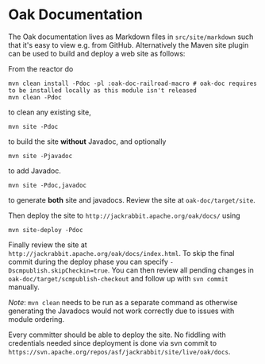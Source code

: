 <!--
   Licensed to the Apache Software Foundation (ASF) under one or more
   contributor license agreements.  See the NOTICE file distributed with
   this work for additional information regarding copyright ownership.
   The ASF licenses this file to You under the Apache License, Version 2.0
   (the "License"); you may not use this file except in compliance with
   the License.  You may obtain a copy of the License at

       http://www.apache.org/licenses/LICENSE-2.0

   Unless required by applicable law or agreed to in writing, software
   distributed under the License is distributed on an "AS IS" BASIS,
   WITHOUT WARRANTIES OR CONDITIONS OF ANY KIND, either express or implied.
   See the License for the specific language governing permissions and
   limitations under the License.
  -->

Oak Documentation
=================

The Oak documentation lives as Markdown files in `src/site/markdown` such
that it's easy to view e.g. from GitHub. Alternatively the Maven site plugin
can be used to build and deploy a web site as follows:

From the reactor do

    mvn clean install -Pdoc -pl :oak-doc-railroad-macro # oak-doc requires to be installed locally as this module isn't released
    mvn clean -Pdoc

to clean any existing site,

    mvn site -Pdoc

to build the site **without** Javadoc, and optionally

    mvn site -Pjavadoc

to add Javadoc. 

    mvn site -Pdoc,javadoc

to generate **both** site and javadocs. Review the site at
`oak-doc/target/site`.

Then deploy the site to `http://jackrabbit.apache.org/oak/docs/` using

    mvn site-deploy -Pdoc

Finally review the site at `http://jackrabbit.apache.org/oak/docs/index.html`.
To skip the final commit during the deploy phase you can specify
`-Dscmpublish.skipCheckin=true`. You can then review all pending changes in
`oak-doc/target/scmpublish-checkout` and follow up with `svn commit` manually.

*Note*: `mvn clean` needs to be run as a separate command as otherwise generating
the Javadocs would not work correctly due to issues with module ordering.

Every committer should be able to deploy the site. No fiddling with
credentials needed since deployment is done via svn commit to
`https://svn.apache.org/repos/asf/jackrabbit/site/live/oak/docs`.

